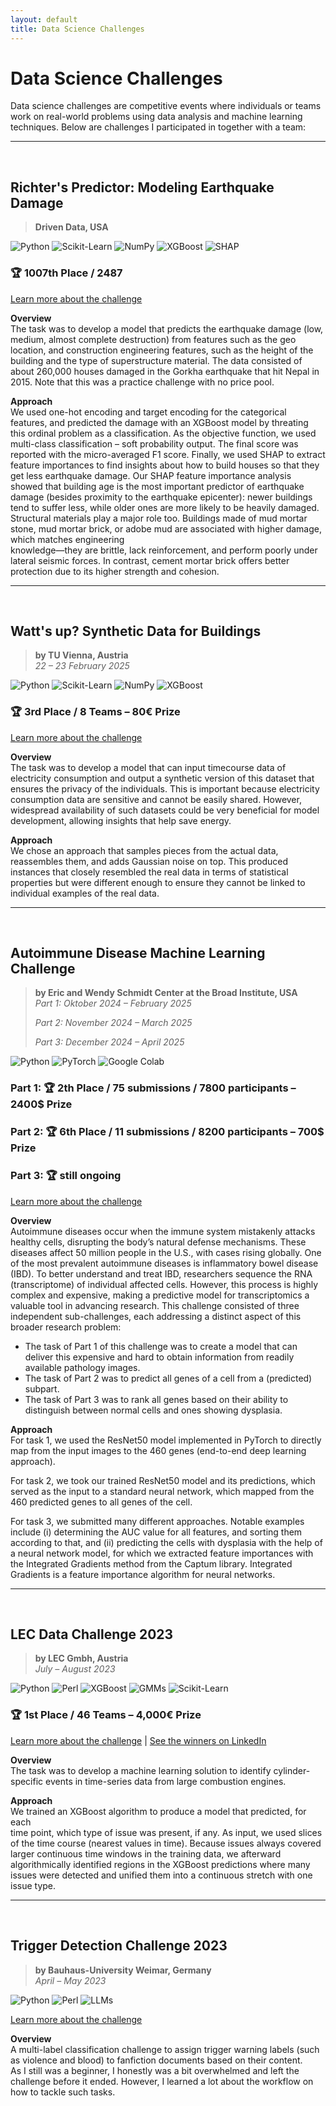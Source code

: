 ```yaml
---
layout: default
title: Data Science Challenges
---
```

# Data Science Challenges

Data science challenges are competitive events where individuals or teams work on real-world 
problems using data analysis and machine learning techniques. Below are challenges I participated in
together with a team:


---
<br>

## **Richter's Predictor: Modeling Earthquake Damage**  
> **Driven Data, USA**

![Python](https://img.shields.io/badge/Python-yellow?style=flat&logo=python&logoColor=white)
![Scikit-Learn](https://img.shields.io/badge/scikit--learn-%23F7931E.svg?style=flat&logo=scikitlearn&logoColor=white)
![NumPy](https://img.shields.io/badge/NumPy-%23013243.svg?style=flat&logo=numpy&logoColor=white)
![XGBoost](https://img.shields.io/badge/XGBoost-%230072C6?style=flat&logo=xgboost&logoColor=white)
![SHAP](https://img.shields.io/badge/SHAP-%23FF4081?style=flat&logoColor=white)


### 🏆 **1007th Place / 2487**

[Learn more about the challenge](https://www.drivendata.org/competitions/57/nepal-earthquake/) 

**Overview**  
The task was to develop a model that predicts the earthquake damage (low, 
medium, almost complete destruction) from features such as the geo location, 
and construction engineering features, such as the height of the building 
and the type of superstructure material. The data consisted of about 260,000 
houses damaged in the Gorkha earthquake that hit Nepal in 2015. Note that 
this was a practice challenge with no price pool.

**Approach**  
We used one-hot encoding and target encoding for the categorical 
features, and predicted the damage with an XGBoost model by threating this 
ordinal problem as a classification. As the objective function, we used 
multi-class classification – soft probability output. The final score was 
reported with the micro-averaged F1 score. Finally, we used SHAP to extract 
feature importances to find insights about how to build houses so that they 
get less earthquake damage. Our SHAP feature importance analysis showed that 
building age is the most important predictor of earthquake damage (besides 
proximity to the earthquake epicenter): newer buildings tend to suffer less, 
while older ones are more likely to be heavily damaged. Structural materials 
play a major role too. Buildings made of mud mortar stone, mud mortar brick, 
or adobe mud are associated with higher damage, which matches engineering  
knowledge—they are brittle, lack reinforcement, and perform poorly under 
lateral  seismic forces. In contrast, cement mortar brick offers better  
protection due to its higher strength and cohesion. 


---
<br>

## **Watt's up? Synthetic Data for Buildings**  
> **by TU Vienna, Austria**  
> *22 – 23 February 2025*

![Python](https://img.shields.io/badge/Python-yellow?style=flat&logo=python&logoColor=white)
![Scikit-Learn](https://img.shields.io/badge/scikit--learn-%23F7931E.svg?style=flat&logo=scikitlearn&logoColor=white)
![NumPy](https://img.shields.io/badge/NumPy-%23013243.svg?style=flat&logo=numpy&logoColor=white)
![XGBoost](https://img.shields.io/badge/XGBoost-%230072C6?style=flat&logo=xgboost&logoColor=white)

### 🏆 **3rd Place / 8 Teams – 80€ Prize**

[Learn more about the challenge](https://events.vsc.ac.at/event/173/) 

**Overview**  
The task was to develop a model that can input timecourse data of electricity
consumption and output a synthetic version of this dataset that ensures the
privacy of the individuals. This is important because electricity consumption
data are sensitive and cannot be easily shared. However, widespread availability
of such datasets could be very beneficial for model development, allowing insights
that help save energy.

**Approach**  
We chose an approach that samples pieces from the actual data, reassembles them,
and adds Gaussian noise on top. This produced instances that closely resembled
the real data in terms of statistical properties but were different enough to
ensure they cannot be linked to individual examples of the real data.


---
<br>

## **Autoimmune Disease Machine Learning Challenge**  
> **by Eric and Wendy Schmidt Center at the Broad Institute, USA**  
> *Part 1: Oktober 2024 – February 2025*
> 
> *Part 2: November 2024 – March 2025*
> 
> *Part 3: December 2024 – April 2025*

![Python](https://img.shields.io/badge/Python-yellow?style=flat&logo=python&logoColor=white) 
![PyTorch](https://img.shields.io/badge/PyTorch-%23EE4C2C?style=flat&logo=pytorch&logoColor=white)
![Google Colab](https://img.shields.io/badge/Google%20Colab-%23F9AB00?style=flat&logo=googlecolab&logoColor=white)

### Part 1: 🏆 **2th Place / 75 submissions / 7800 participants – 2400$ Prize**
### Part 2: 🏆 **6th Place / 11 submissions / 8200 participants – 700$ Prize**
### Part 3: 🏆 still ongoing

[Learn more about the challenge](https://drive.google.com/file/d/1h5Z6euEbMD-8r0hSZsMEYEG-pb_nyiiH/view?usp=sharing)

**Overview**  
Autoimmune diseases occur when the immune system mistakenly attacks healthy 
cells, disrupting the body’s natural defense mechanisms. These diseases affect 
50 million people in the U.S., with cases rising globally.
One of the most prevalent autoimmune diseases is inflammatory bowel disease 
(IBD). To better understand and treat IBD, researchers sequence the RNA 
(transcriptome) of individual affected cells. However, this process is highly 
complex and expensive, making a predictive model for transcriptomics a valuable
tool in advancing research.
This challenge consisted of three independent sub-challenges, each addressing a
distinct aspect of this broader research problem:
- The task of Part 1 of this challenge was to 
  create a model that can deliver this expensive and hard to obtain 
  information from readily available pathology images.
- The task of Part 2 was to predict all genes of a cell from a (predicted) 
  subpart.
- The task of Part 3 was to rank all genes based on their ability to 
  distinguish between normal cells and ones showing dysplasia. 

**Approach**  
For task 1, we used the ResNet50 model implemented in PyTorch to directly  
map from the input images to the 460 genes (end-to-end deep learning approach).

For task 2, we took our trained ResNet50 model and its predictions, which 
served as the input to a standard neural network, which mapped from the 460 
predicted genes to all genes of the cell.

For task 3, we submitted many different approaches. Notable examples include
(i) determining the AUC value for all features, and sorting them according to 
that, and (ii) predicting the cells with dysplasia with the help of a neural 
network model, for which we extracted feature importances with the 
Integrated Gradients method from the Captum library. Integrated Gradients is 
a feature importance algorithm for neural networks.


---
<br>

## **LEC Data Challenge 2023**  
> **by LEC Gmbh, Austria**  
> *July – August 2023*

![Python](https://img.shields.io/badge/Python-yellow?style=flat&logo=python&logoColor=white) 
![Perl](https://img.shields.io/badge/Perl-%2339457E?style=flat&logo=perl&logoColor=white)
![XGBoost](https://img.shields.io/badge/XGBoost-%230072C6?style=flat&logo=xgboost&logoColor=white)
![GMMs](https://img.shields.io/badge/GMMs-orange?style=flat)
![Scikit-Learn](https://img.shields.io/badge/scikit--learn-%23F7931E.svg?style=flat&logo=scikitlearn&logoColor=white)

### 🏆 **1st Place / 46 Teams – 4,000€ Prize**

[Learn more about the challenge](https://www.lec.at/research-area/lec-data-challenge-2023-neu/) | [See the winners on LinkedIn](https://www.linkedin.com/posts/lec%2Eat_theresadoppelhofer-danielhebenstreit-thomasrauter-activity-7120656589488861186-S9zy?utm_source=share&utm_medium=member_desktop)

**Overview**  
The task was to develop a machine learning solution to identify 
cylinder-specific events in time-series data from large combustion engines.

**Approach**  
We trained an XGBoost algorithm to produce a model that predicted, for each  
time point, which type of issue was present, if any. As input, we used slices  
of the time course (nearest values in time). Because issues always covered  
larger continuous time windows in the training data, we afterward  
algorithmically identified regions in the XGBoost predictions where many 
issues were detected and unified them into a continuous stretch with one 
issue type.


---
<br>

## **Trigger Detection Challenge 2023**  
> **by Bauhaus-University Weimar, Germany**  
> *April – May 2023*

![Python](https://img.shields.io/badge/Python-yellow?style=flat&logo=python&logoColor=white) 
![Perl](https://img.shields.io/badge/Perl-%2339457E?style=flat&logo=perl&logoColor=white)
![LLMs](https://img.shields.io/badge/Transformers-green?style=flat)

[Learn more about the challenge](https://pan.webis.de/clef23/pan23-web/trigger-detection.html)

**Overview**  
A multi-label classification challenge to assign trigger warning
labels (such as violence and blood) to fanfiction documents based on their 
content.  
As I still was a beginner, I honestly was a bit overwhelmed and left the 
challenge before it ended. However, I learned a lot about the workflow on how 
to tackle such tasks.
